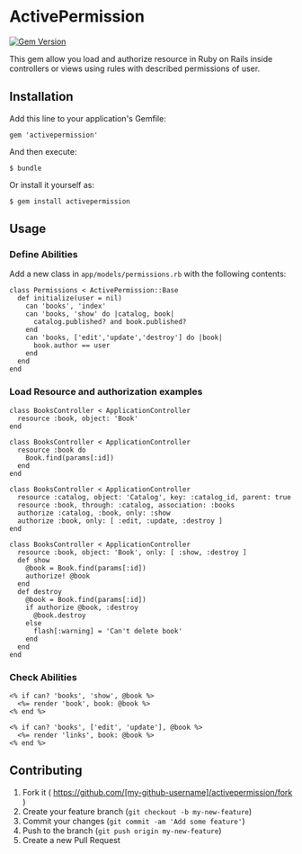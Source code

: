 # ActivePermission

[![Gem Version](https://badge.fury.io/rb/active_permission.svg)](http://badge.fury.io/rb/active_permission)

This gem allow you load and authorize resource in Ruby on Rails inside controllers or views using rules with described permissions of user.

## Installation

Add this line to your application's Gemfile:

```
gem 'activepermission'
```

And then execute:

    $ bundle

Or install it yourself as:

    $ gem install activepermission

## Usage

### Define Abilities

Add a new class in `app/models/permissions.rb` with the following contents:

```
class Permissions < ActivePermission::Base
  def initialize(user = nil)
    can 'books', 'index'
    can 'books, 'show' do |catalog, book|
      catalog.published? and book.published?
    end
    can 'books, ['edit','update','destroy'] do |book|
      book.author == user
    end
  end
end
```

### Load Resource and authorization examples

```
class BooksController < ApplicationController
  resource :book, object: 'Book'
end
```

```
class BooksController < ApplicationController
  resource :book do
    Book.find(params[:id])
  end
end
```

```
class BooksController < ApplicationController
  resource :catalog, object: 'Catalog', key: :catalog_id, parent: true
  resource :book, through: :catalog, association: :books
  authorize :catalog, :book, only: :show
  authorize :book, only: [ :edit, :update, :destroy ]
end
```

```
class BooksController < ApplicationController
  resource :book, object: 'Book', only: [ :show, :destroy ]
  def show
    @book = Book.find(params[:id])
    authorize! @book
  end
  def destroy
    @book = Book.find(params[:id])
    if authorize @book, :destroy
      @book.destroy
    else
      flash[:warning] = 'Can't delete book'
    end
  end
end
```

### Check Abilities

```
<% if can? 'books', 'show', @book %>
  <%= render 'book', book: @book %>
<% end %>
```

```
<% if can? 'books', ['edit', 'update'], @book %>
  <%= render 'links', book: @book %>
<% end %>
```


## Contributing

1. Fork it ( https://github.com/[my-github-username]/activepermission/fork )
2. Create your feature branch (`git checkout -b my-new-feature`)
3. Commit your changes (`git commit -am 'Add some feature'`)
4. Push to the branch (`git push origin my-new-feature`)
5. Create a new Pull Request

